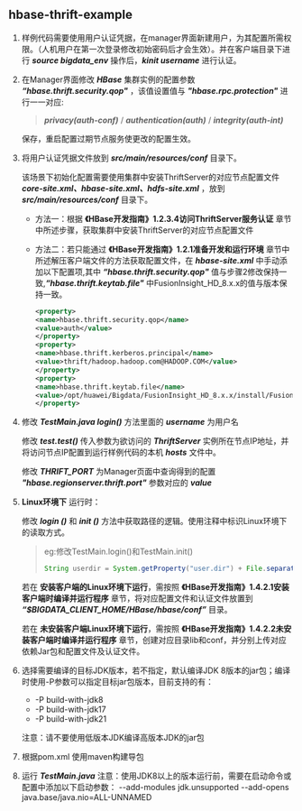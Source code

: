 ## hbase-thrift-example

1. 样例代码需要使用用户认证凭据，在manager界面新建用户，为其配置所需权限。（人机用户在第一次登录修改初始密码后才会生效）。并在客户端目录下进行 ***source bigdata_env*** 操作后，***kinit username*** 进行认证。

2. 在Manager界面修改 ***HBase*** 集群实例的配置参数 ***“hbase.thrift.security.qop"*** ，该值设置值与 ***"hbase.rpc.protection"*** 进行一一对应:

   > ***privacy(auth-conf)*** / ***authentication(auth)*** / ***integrity(auth-int)*** 

   保存，重启配置过期节点服务使更改的配置生效。

3. 将用户认证凭据文件放到 ***src/main/resources/conf*** 目录下。

   该场景下初始化配置需要使用集群中安装ThriftServer的对应节点配置文件 ***core-site.xml、hbase-site.xml、hdfs-site.xml*** ，放到 ***src/main/resources/conf*** 目录下。

   - 方法一：根据 __《HBase开发指南》1.2.3.4访问ThriftServer服务认证__ 章节中所述步骤，获取集群中安装ThriftServer的对应节点配置文件

   - 方法二：若只能通过 __《HBase开发指南》1.2.1准备开发和运行环境__ 章节中所述解压客户端文件的方法获取配置文件，在 ***hbase-site.xml*** 中手动添加以下配置项,其中 ***“hbase.thrift.security.qop"*** 值与步骤2修改保持一致,***“hbase.thrift.keytab.file"*** 中FusionInsight_HD_8.x.x的值与版本保持一致。
      ```xml
      <property>
      <name>hbase.thrift.security.qop</name>
      <value>auth</value>
      </property>
      <property>
      <name>hbase.thrift.kerberos.principal</name>
      <value>thrift/hadoop.hadoop.com@HADOOP.COM</value>
      </property>
      <property>
      <name>hbase.thrift.keytab.file</name>
      <value>/opt/huawei/Bigdata/FusionInsight_HD_8.x.x/install/FusionInsight-HBase-2.4.14/keytabs/HBase/thrift.keytab</value>
      </property>
      ```

4. 修改 ***TestMain.java login()***  方法里面的 ***username*** 为用户名
   
   修改 ***test.test()*** 传入参数为欲访问的 ***ThriftServer*** 实例所在节点IP地址，并将访问节点IP配置到运行样例代码的本机 ***hosts*** 文件中。

   修改 ***THRIFT_PORT*** 为Manager页面中查询得到的配置 ***"hbase.regionserver.thrift.port"*** 参数对应的 ***value***

5. __Linux环境下__ 运行时：

   修改 ***login ()*** 和 ***init ()*** 方法中获取路径的逻辑。使用注释中标识Linux环境下的读取方式。
   
   > eg:修改TestMain.login()和TestMain.init()
   >
   > ```java
   > String userdir = System.getProperty("user.dir") + File.separator + "conf" + File.separator;
   > ```
   
   若在 __安装客户端的Linux环境下运行__，需按照 __《HBase开发指南》1.4.2.1安装客户端时编译并运行程序__ 章节，将对应配置文件和认证文件放置到 ***“$BIGDATA_CLIENT_HOME/HBase/hbase/conf”*** 目录。
   
   若在 __未安装客户端Linux环境下运行__，需按照 __《HBase开发指南》1.4.2.2未安装客户端时编译并运行程序__ 章节，创建对应目录lib和conf，并分别上传对应依赖Jar包和配置文件及认证文件。


6. 选择需要编译的目标JDK版本，若不指定，默认编译JDK 8版本的jar包；编译时使用-P参数可以指定目标jar包版本，目前支持的有：
   - -P build-with-jdk8
   - -P build-with-jdk17
   - -P build-with-jdk21

   注意：请不要使用低版本JDK编译高版本JDK的jar包
7. 根据pom.xml 使用maven构建导包

8. 运行 ***TestMain.java***
   注意：使用JDK8以上的版本运行前，需要在启动命令或配置中添加以下启动参数：
   --add-modules jdk.unsupported --add-opens java.base/java.nio=ALL-UNNAMED


